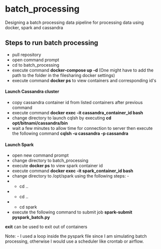 # batch_processing
Designing a batch processing data pipeline for processing data using docker, spark and cassandra

## Steps to run batch processing

- pull repository
- open command prompt
- cd to batch_processing
- execute command **docker-compose up -d**  (One might have to add the path to the folder in the filesharing docker settings)
- execute command **docker ps** to view containers and corresponding id's

#### Launch Cassandra cluster
- copy cassandra container id from listed containers after previous command
- execute command **docker exec -it cassandra_container_id bash**
- change directory to launch cqlsh by executing **cd opt/bitnami/cassandra/bin**
- wait a few minutes to allow time for connection to server then execute the following command **cqlsh -u cassandra -p cassandra**

#### Launch Spark
- open new command prompt
- change directory to batch_processing
- execute **docker ps** to view spark container id
- execute command **docker exec -it spark_container_id bash**
- change directory to /opt/spark using the following steps: - 
- - cd ..
- - cd ..
- - cd spark
- execute the following command to submit job **spark-submit pyspark_batch.py**

**exit** can be used to exit out of containers

Note: - I used a loop inside the pyspark file since I am simulating batch processing, otherwise I would use a scheduler like crontab or airflow.

